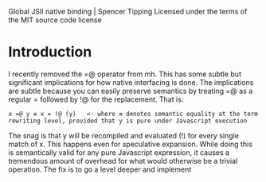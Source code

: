 Global JSII native binding | Spencer Tipping
Licensed under the terms of the MIT source code license

# Introduction

I recently removed the =@ operator from mh. This has some subtle but significant implications for how native interfacing is done. The implications are subtle because you can easily preserve
semantics by treating =@ as a regular = followed by !@ for the replacement. That is:

    x =@ y ≡ x = !@ (y)   <- where ≡ denotes semantic equality at the term rewriting level, provided that y is pure under Javascript execution

The snag is that y will be recompiled and evaluated (!) for every single match of x. This happens even for speculative expansion. While doing this is semantically valid for any pure Javascript
expression, it causes a tremendous amount of overhead for what would otherwise be a trivial operation. The fix is to go a level deeper and implement 